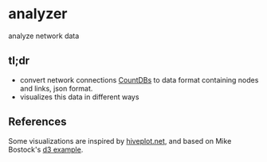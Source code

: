 # analyzer
analyze network data

## tl;dr
* convert network connections [CountDBs](https://github.com/netkraken/countdb) to
  data format containing nodes and links, json format.
* visualizes this data in different ways

## References
Some visualizations are inspired by [hiveplot.net](http://www.hiveplot.net/),
and based on Mike Bostock's [d3 example](http://bost.ocks.org/mike/hive/).
